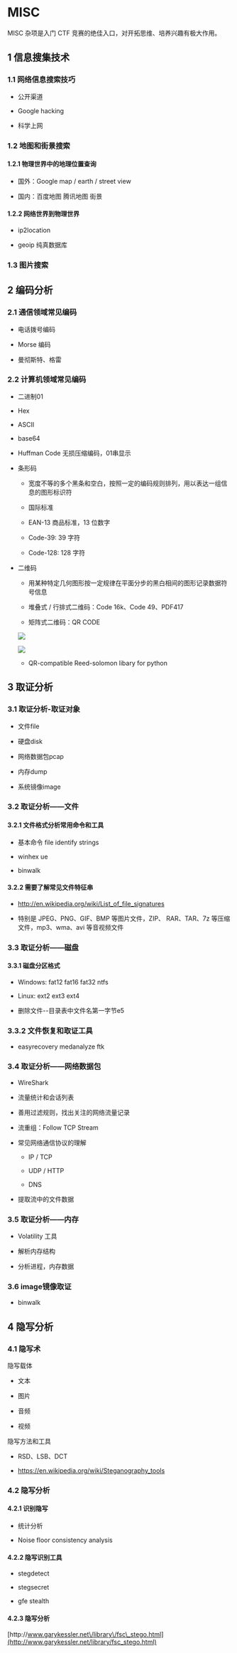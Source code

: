 # MISC

MISC 杂项是入门 CTF 竞赛的绝佳入口，对开拓思维、培养兴趣有极大作用。

## 1 信息搜集技术

### 1.1 网络信息搜索技巧

* 公开渠道

* Google hacking

* 科学上网


### 1.2 地图和街景搜索

#### 1.2.1 物理世界中的地理位置查询

* 国外：Google map \/ earth \/ street view

* 国内：百度地图 腾讯地图 街景


#### 1.2.2 网络世界到物理世界

* ip2location

* geoip 纯真数据库


### 1.3 图片搜索


## 2 编码分析

### 2.1 通信领域常见编码

* 电话拨号编码

* Morse 编码

* 曼彻斯特、格雷


### 2.2 计算机领域常见编码

* 二进制01

* Hex

* ASCII

* base64

* Huffman Code 无损压缩编码，01串显示

* 条形码

  * 宽度不等的多个黑条和空白，按照一定的编码规则排列，用以表达一组信息的图形标识符

  * 国际标准

  * EAN-13 商品标准，13 位数字

  * Code-39: 39 字符

  * Code-128: 128 字符


* 二维码

  * 用某种特定几何图形按一定规律在平面分步的黑白相间的图形记录数据符号信息

  * 堆叠式 \/ 行排式二维码：Code 16k、Code 49、PDF417

  * 矩阵式二维码：QR CODE


  ![](http://7xry4x.com1.z0.glb.clouddn.com/16-8-13/73480917.jpg)

  ![](http://7xry4x.com1.z0.glb.clouddn.com/16-8-13/82191737.jpg)

  * QR-compatible Reed-solomon libary for python



## 3 取证分析

### 3.1 取证分析-取证对象

* 文件file

* 硬盘disk

* 网络数据包pcap

* 内存dump

* 系统镜像image


### 3.2 取证分析——文件

#### 3.2.1 文件格式分析常用命令和工具

* 基本命令 file identify strings

* winhex ue

* binwalk


#### 3.2.2 需要了解常见文件特征串

* [http:\/\/en.wikipedia.org\/wiki\/List\_of\_file\_signatures](http://en.wikipedia.org/wiki/List_of_file_signatures)

* 特别是 JPEG、PNG、GIF、BMP 等图片文件，ZIP、 RAR、TAR、7z 等压缩文件，mp3、wma、avi 等音视频文件


### 3.3 取证分析——磁盘

#### 3.3.1 磁盘分区格式

* Windows: fat12 fat16 fat32 ntfs

* Linux: ext2 ext3 ext4

* 删除文件--目录表中文件名第一字节e5


### 3.3.2 文件恢复和取证工具

* easyrecovery medanalyze ftk

### 3.4 取证分析——网络数据包

* WireShark

* 流量统计和会话列表

* 善用过滤规则，找出关注的网络流量记录

* 流重组：Follow TCP Stream

* 常见网络通信协议的理解

  * IP \/ TCP

  * UDP \/ HTTP

  * DNS


* 提取流中的文件数据


### 3.5 取证分析——内存

* Volatility 工具

* 解析内存结构

* 分析进程，内存数据


### 3.6 image镜像取证

* binwalk

## 4 隐写分析

### 4.1 隐写术

隐写载体

* 文本

* 图片

* 音频

* 视频


隐写方法和工具

* RSD、LSB、DCT

* [https:\/\/en.wikipedia.org\/wiki\/Steganography\_tools](https://en.wikipedia.org/wiki/Steganography_tools)


### 4.2 隐写分析

#### 4.2.1 识别隐写

* 统计分析

* Noise floor consistency analysis


#### 4.2.2 隐写识别工具

* stegdetect

* stegsecret

* gfe stealth


#### 4.2.3 隐写分析

[http:\/\/www.garykessler.net\/library\/fsc\_stego.html](http://www.garykessler.net/library/fsc_stego.html)

